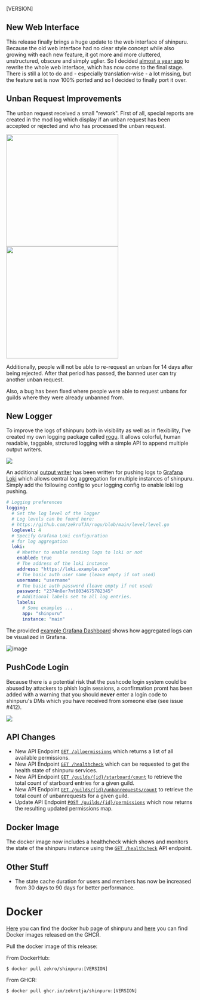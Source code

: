 [VERSION]

<!-- > **Attention**  
> This is a hotfix patch. If you want to see the changelog for release 1.30.0, please look [**here**](https://github.com/zekroTJA/shinpuru/releases/tag/1.30.0). -->

## New Web Interface

This release finally brings a huge update to the web interface of shinpuru. Because the old web interface had no clear style concept while also growing with each new feature, it got more and more cluttered, unstructured, obscure and simply uglier. So I decided [almost a year ago](https://github.com/zekroTJA/shinpuru/issues/370) to rewrite the whole web interface, which has now come to the final stage. There is still a lot to do and - especially translation-wise - a lot missing, but the feature set is now 100% ported and so I decided to finally port it over.

## Unban Request Improvements

The unban request received a small "rework". First of all, special reports are created in the mod log which display if an unban request has been accepted or rejected and who has processed the unban request.

<img src="https://user-images.githubusercontent.com/16734205/224785247-fa1a48fc-eb8b-49a5-ad07-4caeb59f201c.png" height="300px"/>
<img src="https://user-images.githubusercontent.com/16734205/224786746-76d584c5-9c97-474f-91ec-7b3749714513.png" height="300px"/>

Additionally, people will not be able to re-request an unban for 14 days after being rejected. After that period has passed, the banned user can try another unban request.

Also, a bug has been fixed where people were able to request unbans for guilds where they were already unbanned from.

## New Logger

To improve the logs of shinpuru both in visibility as well as in flexibility, I've created my own logging package called [rogu](https://github.com/zekroTJA/rogu). It allows colorful, human readable, taggable, strctured logging with a simple API to append multiple output writers.

![](https://user-images.githubusercontent.com/16734205/222913731-86c08d45-e769-49f2-96f1-a19adf1eda9e.png)

An additional [output writer](https://github.com/zekroTJA/shinpuru/tree/master/pkg/lokiwriter) has been written for pushing logs to [Grafana Loki](https://github.com/grafana/loki) which allows central log aggregation for multiple instances of shinpuru. Simply add the following config to your logging config to enable loki log pushing.

```yml
# Logging preferences
logging:
  # Set the log level of the logger
  # Log levels can be found here:
  # https://github.com/zekroTJA/rogu/blob/main/level/level.go
  loglevel: 4
  # Specify Grafana Loki configuration
  # for log aggregation
  loki:
    # Whether to enable sending logs to loki or not
    enabled: true
    # The address of the loki instance
    address: "https://loki.example.com"
    # The basic auth user name (leave empty if not used)
    username: "username"
    # The basic auth password (leave empty if not used)
    password: "2374n8er7nt8034675782345"
    # Additional labels set to all log entries.
    labels:
      # Some examples ...
      app: "shinpuru"
      instance: "main"
```

The provided [example Grafana Dashboard](config/grafana/example-dashboard.json) shows how aggregated logs can be visualized in Grafana.

![image](https://user-images.githubusercontent.com/16734205/222915283-41e6a6c7-6497-451e-8a83-a7eaa6a6bdd7.png)

## PushCode Login

Because there is a potential risk that the pushcode login system could be abused by attackers to phish login sessions, a confirmation promt has been added with a warning that you should **never** enter a login code to shinpuru's DMs which you have received from someone else (see issue #412).

![](https://user-images.githubusercontent.com/16734205/222915580-09db7f99-6a44-480d-bd5c-ea5905fca67b.png)


## API Changes

- New API Endpoint [`GET /allpermissions`](https://app.swaggerhub.com/apis-docs/zekroTJA/shinpuru-main-api/1.0#/Etc/get_allpermissions) which returns a list of all available permissions.
- New API Endpoint [`GET /healthcheck`](https://app.swaggerhub.com/apis-docs/zekroTJA/shinpuru-main-api/1.0#/Etc/get_healthcheck) which can be requested to get the health state of shinpuru services.
- New API Endpoint [`GET /guilds/{id}/starboard/count`](https://app.swaggerhub.com/apis-docs/zekroTJA/shinpuru-main-api/1.0#/Guilds/get_guilds__id__starboard_count) to retrieve the total count of starboard entries for a given guild.
- New API Endpoint [`GET /guilds/{id}/unbanrequests/count`](https://app.swaggerhub.com/apis-docs/zekroTJA/shinpuru-main-api/1.0#/Guilds/get_guilds__id__unbanrequests_count) to retrieve the total count of unbanrequests for a given guild.
- Update API Endpoint [`POST /guilds/{id}/permissions`](https://app.swaggerhub.com/apis-docs/zekroTJA/shinpuru-main-api/1.0#/Guilds/post_guilds__id__permissions) which now returns the resulting updated permissions map.

## Docker Image

The docker image now includes a healthcheck which shows and monitors the state of the shinpuru instance using the [`GET /healthcheck`](https://app.swaggerhub.com/apis-docs/zekroTJA/shinpuru-main-api/1.0#/Etc/get_healthcheck) API endpoint.

## Other Stuff

- The state cache duration for users and members has now be increased from 30 days to 90 days for better performance.

# Docker

[Here](https://hub.docker.com/r/zekro/shinpuru) you can find the docker hub page of shinpuru and [here](https://github.com/zekroTJA?tab=packages&repo_name=shinpuru) you can find Docker images released on the GHCR.

Pull the docker image of this release:

From DockerHub:

```
$ docker pull zekro/shinpuru:[VERSION]
```

From GHCR:

```
$ docker pull ghcr.io/zekrotja/shinpuru:[VERSION]
```
